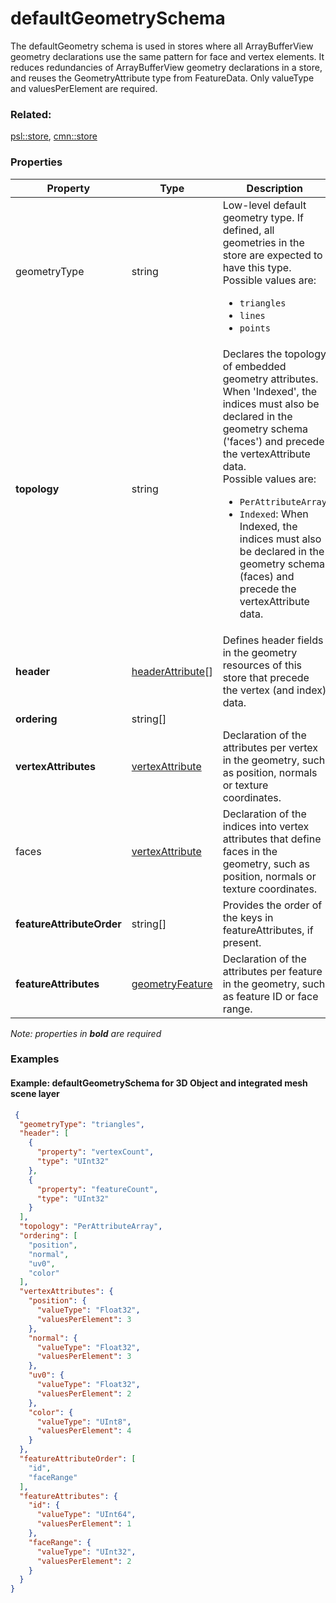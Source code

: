 # defaultGeometrySchema

The defaultGeometry schema is used in stores where all ArrayBufferView geometry declarations use the same pattern for face and vertex elements. It reduces redundancies of ArrayBufferView geometry declarations in a store, and reuses the GeometryAttribute type from FeatureData. Only valueType and valuesPerElement are required.

### Related:

[psl::store](store.psl.md), [cmn::store](store.cmn.md)
### Properties

| Property | Type | Description |
| --- | --- | --- |
| geometryType | string | Low-level default geometry type. If defined, all geometries in the store are expected to have this type.<div>Possible values are:<ul><li>`triangles`</li><li>`lines`</li><li>`points`</li></ul></div> |
| **topology** | string | Declares the topology of embedded geometry attributes. When 'Indexed', the indices must also be declared in the geometry schema ('faces') and precede the vertexAttribute data.<div>Possible values are:<ul><li>`PerAttributeArray`</li><li>`Indexed`: When Indexed, the indices must also be declared in the geometry schema (faces) and precede the vertexAttribute data.</li></ul></div> |
| **header** | [headerAttribute](headerAttribute.cmn.md)[] | Defines header fields in the geometry resources of this store that precede the vertex (and index) data. |
| **ordering** | string[] |  |
| **vertexAttributes** | [vertexAttribute](vertexAttribute.cmn.md) | Declaration of the attributes per vertex in the geometry, such as position, normals or texture coordinates. |
| faces | [vertexAttribute](vertexAttribute.cmn.md) | Declaration of the indices into vertex attributes that define faces in the geometry, such as position, normals or texture coordinates. |
| **featureAttributeOrder** | string[] | Provides the order of the keys in featureAttributes, if present. |
| **featureAttributes** | [geometryFeature](geometryFeature.cmn.md) | Declaration of the attributes per feature in the geometry, such as feature ID or face range. |

*Note: properties in **bold** are required*

### Examples 

#### Example: defaultGeometrySchema for 3D Object and integrated mesh scene layer 

```json
 {
  "geometryType": "triangles",
  "header": [
    {
      "property": "vertexCount",
      "type": "UInt32"
    },
    {
      "property": "featureCount",
      "type": "UInt32"
    }
  ],
  "topology": "PerAttributeArray",
  "ordering": [
    "position",
    "normal",
    "uv0",
    "color"
  ],
  "vertexAttributes": {
    "position": {
      "valueType": "Float32",
      "valuesPerElement": 3
    },
    "normal": {
      "valueType": "Float32",
      "valuesPerElement": 3
    },
    "uv0": {
      "valueType": "Float32",
      "valuesPerElement": 2
    },
    "color": {
      "valueType": "UInt8",
      "valuesPerElement": 4
    }
  },
  "featureAttributeOrder": [
    "id",
    "faceRange"
  ],
  "featureAttributes": {
    "id": {
      "valueType": "UInt64",
      "valuesPerElement": 1
    },
    "faceRange": {
      "valueType": "UInt32",
      "valuesPerElement": 2
    }
  }
} 
```

